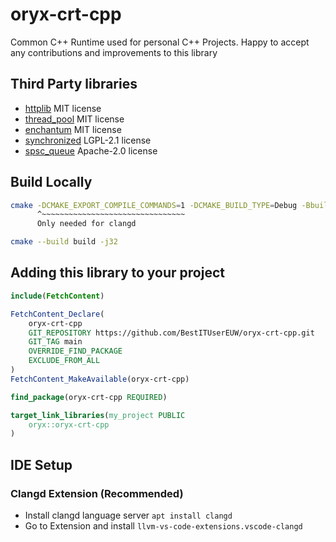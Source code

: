 # oryx-crt-cpp

Common C++ Runtime used for personal C++ Projects. Happy to accept any contributions and improvements to this library

## Third Party libraries

- [httplib](https://github.com/yhirose/cpp-httplib) MIT license
- [thread_pool](https://github.com/bshoshany/thread-pool.git) MIT license
- [enchantum](https://github.com/ZXShady/enchantum.git) MIT license
- [synchronized](https://github.com/jrgfogh/synchronized_value.git) LGPL-2.1 license
- [spsc_queue](https://github.com/facebook/folly.git) Apache-2.0 license

## Build Locally

```bash
cmake -DCMAKE_EXPORT_COMPILE_COMMANDS=1 -DCMAKE_BUILD_TYPE=Debug -Bbuild -H.
      ^~~~~~~~~~~~~~~~~~~~~~~~~~~~~~~~~
      Only needed for clangd   
```

```bash
cmake --build build -j32
```

## Adding this library to your project

```cmake
include(FetchContent)

FetchContent_Declare(
    oryx-crt-cpp
    GIT_REPOSITORY https://github.com/BestITUserEUW/oryx-crt-cpp.git
    GIT_TAG main
    OVERRIDE_FIND_PACKAGE
    EXCLUDE_FROM_ALL
)
FetchContent_MakeAvailable(oryx-crt-cpp)

find_package(oryx-crt-cpp REQUIRED)

target_link_libraries(my_project PUBLIC
    oryx::oryx-crt-cpp
)
```

## IDE Setup

### Clangd Extension (Recommended)

- Install clangd language server `apt install clangd`
- Go to Extension and install `llvm-vs-code-extensions.vscode-clangd`